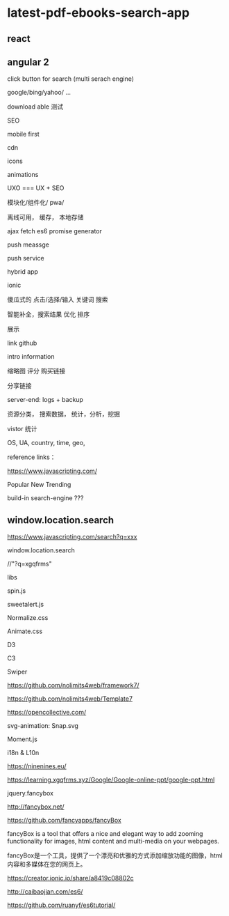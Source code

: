 # latest-pdf-ebooks-search-app



## react



## angular 2





click button for search (multi serach engine)

google/bing/yahoo/ ...


download able 测试


SEO

mobile first

cdn

icons

animations

UXO === UX + SEO

模块化/组件化/ pwa/

离线可用， 缓存， 本地存储

ajax fetch es6 promise generator 

push meassge  

push service 


hybrid app

ionic


傻瓜式的 点击/选择/输入 关键词 搜索

智能补全，搜索结果 优化 排序


展示 

link  github  

intro information


缩略图 评分 购买链接




分享链接



server-end: logs + backup


资源分类， 搜索数据， 统计，分析，挖掘


vistor 统计

OS, UA, country, time, geo,




reference links：



https://www.javascripting.com/



Popular New Trending




build-in search-engine  ???


## window.location.search




https://www.javascripting.com/search?q=xxx


window.location.search

//"?q=xgqfrms"





libs


spin.js

sweetalert.js

Normalize.css

Animate.css

D3

C3

Swiper

https://github.com/nolimits4web/framework7/

https://github.com/nolimits4web/Template7



https://opencollective.com/




svg-animation: Snap.svg


Moment.js


i18n & L10n


https://ninenines.eu/



https://learning.xgqfrms.xyz/Google/Google-online-ppt/google-ppt.html






jquery.fancybox

http://fancybox.net/

https://github.com/fancyapps/fancyBox

fancyBox is a tool that offers a nice and elegant way to add zooming functionality for images, html content and multi-media on your webpages.


fancyBox是一个工具，提供了一个漂亮和优雅的方式添加缩放功能的图像，html内容和多媒体在您的网页上。




https://creator.ionic.io/share/a8419c08802c


http://caibaojian.com/es6/



https://github.com/ruanyf/es6tutorial/





